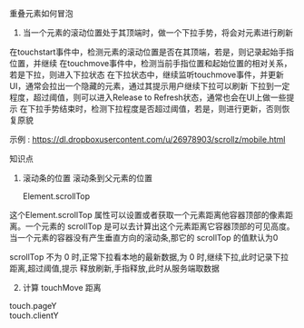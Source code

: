 重叠元素如何冒泡

1. 当一个元素的滚动位置处于其顶端时，做一个下拉手势，将会对元素进行刷新


在touchstart事件中，检测元素的滚动位置是否在其顶端，若是，则记录起始手指位置，并继续
在touchmove事件中，检测当前手指位置和起始位置的相对关系，若是下拉，则进入下拉状态
在下拉状态中，继续监听touchmove事件，并更新UI，通常会拉出一个隐藏的元素，通过其提示用户继续下拉可以刷新
下拉到一定程度，超过阈值，则可以进入Release to Refresh状态，通常也会在UI上做一些提示
在下拉手势结束时，检测下拉程度是否超过阈值，若是，则进行更新，否则恢复原貌


示例 : https://dl.dropboxusercontent.com/u/26978903/scrollz/mobile.html


知识点
1. 滚动条的位置 滚动条到父元素的位置

    Element.scrollTop 

这个Element.scrollTop 属性可以设置或者获取一个元素距离他容器顶部的像素距离。一个元素的 scrollTop 
是可以去计算出这个元素距离它容器顶部的可见高度。
当一个元素的容器没有产生垂直方向的滚动条,那它的 scrollTop 的值默认为0


scrollTop 不为 0 时,正常下拉看本地的最新数据,为 0 时,继续下拉,此时记录下拉距离,超过阈值,提示 释放刷新,手指释放,此时从服务端取数据

2. 计算 touchMove 距离

touch.pageY  
touch.clientY  
